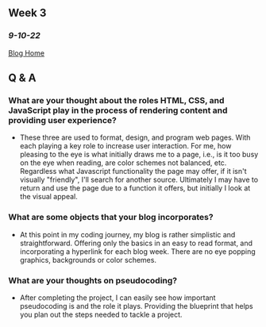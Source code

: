 ## Week 3
### *9-10-22*

[Blog Home](https://jeffgoens.github.io)
## Q & A
### What are your thought about the roles HTML, CSS, and JavaScript play in the process of rendering content and providing user experience?
- These three are used to format, design, and program web pages. With each playing a key role to increase user interaction. For me, how pleasing to the eye is what initially draws me to a page, i.e., is it too busy on the eye when reading, are color schemes not balanced, etc. Regardless what Javascript functionality the page may offer, if it isn't visually "friendly", I'll search for another source. Ultimately I may have to return and use the page due to a function it offers, but initially I look at the visual appeal. 

### What are some objects that your blog incorporates?
 - At this point in my coding journey, my blog is rather simplistic and straightforward. Offering only the basics in an easy to read format, and incorporating a hyperlink for each blog week. There are no eye popping graphics, backgrounds or color schemes. 

### What are your thoughts on pseudocoding?
 - After completing the project, I can easily see how important pseudocoding is and the role it plays. Providing the blueprint that helps you plan out the steps needed to tackle a project. 
